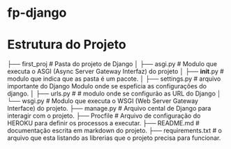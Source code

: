 # fp-django
# Estrutura do Projeto 
├── first_proj # Pasta do projeto de Django
│ ├── asgi.py #  Modulo que executa o ASGI (Async Server Gateway Interfaz) do projeto 
│ ├── __init__.py # modulo que indica que as pasta é um pacote.
│ ├── settings.py # arquivo importante do Django Modulo onde se espeficia as configurações do django.
│ ├── urls.py #  # modulo onde se configurão as URL do Django
│ └── wsgi.py # Modulo que executa o WSGI (Web Server Gateway Interface) do projeto.
├── manage.py # Arquivo cental de Django para interagir com o projeto.
├── Procfile # Arquivo de configuração do HEROKU para definir os processos a executar.
├── README.md # documentação escrita em markdown do projeto.
├── requirements.txt  # o arquivo que esta listando as librerias que o projeto precisa para funcionar.
